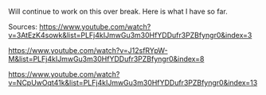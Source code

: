 Will continue to work on this over break. Here is what I have so far.

Sources:
https://www.youtube.com/watch?v=3AtEzK4sowk&list=PLFj4kIJmwGu3m30HfYDDufr3PZBfyngr0&index=3

https://www.youtube.com/watch?v=J12sfRYpW-M&list=PLFj4kIJmwGu3m30HfYDDufr3PZBfyngr0&index=8

https://www.youtube.com/watch?v=NCpUwOqt41k&list=PLFj4kIJmwGu3m30HfYDDufr3PZBfyngr0&index=13
